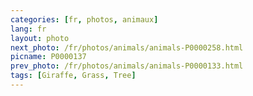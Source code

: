 ```yaml
---
categories: [fr, photos, animaux]
lang: fr
layout: photo
next_photo: /fr/photos/animals/animals-P0000258.html
picname: P0000137
prev_photo: /fr/photos/animals/animals-P0000133.html
tags: [Giraffe, Grass, Tree]
---
```

